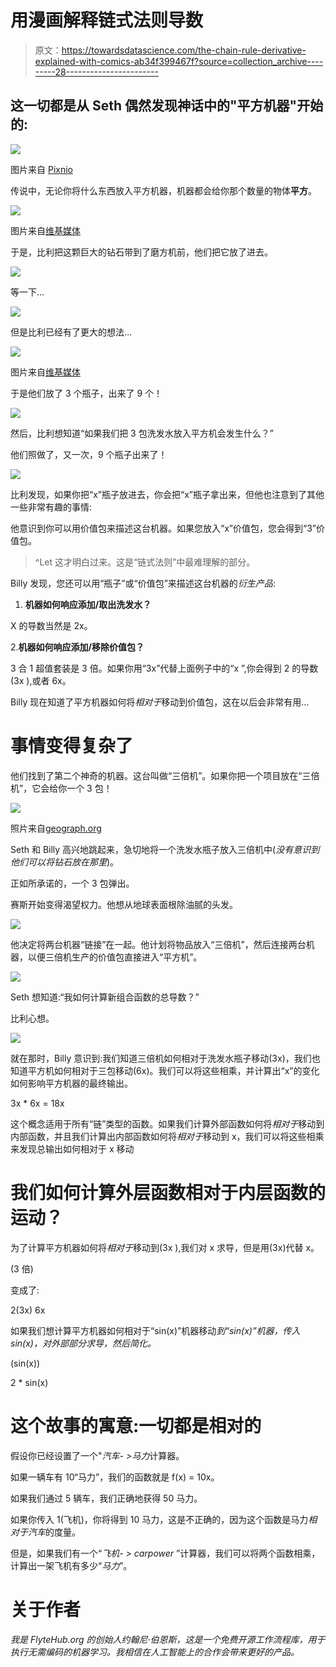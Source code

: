 # 用漫画解释链式法则导数

> 原文：<https://towardsdatascience.com/the-chain-rule-derivative-explained-with-comics-ab34f399467f?source=collection_archive---------28----------------------->

## 这一切都是从 Seth 偶然发现神话中的"**平方机器**"开始的:

![](img/68069ace1c3719ddb04e4962fe10c2e7.png)

图片来自 [Pixnio](https://pixnio.com/media/combine-vehicle-agriculture-equipment-machine)

传说中，无论你将什么东西放入平方机器，机器都会给你那个数量的物体**平方**。

![](img/f86fac4ea1e631bc76d21cade3eadd15.png)

图片来自[维基媒体](https://commons.wikimedia.org/wiki/File:Man_Talking_Angry_on_the_Phone_Cartoon_Vector.svg)

于是，比利把这颗巨大的钻石带到了磨方机前，他们把它放了进去。

![](img/dab3938302a3597f533d3a68978452c7.png)

等一下…

![](img/be0ade10814959c3630ba9580b5bb2f4.png)

但是比利已经有了更大的想法…

![](img/074d5bf07c090b23779dd999577f7595.png)

图片来自[维基媒体](https://commons.wikimedia.org/wiki/File:Black_Man_Waving_Hand_Cartoon_Vector.svg)

于是他们放了 3 个瓶子，出来了 9 个！

![](img/9dacbbbe129a38bc274a556ed9f2770c.png)

然后，比利想知道“如果我们把 3 包洗发水放入平方机会发生什么？”

他们照做了，又一次，9 个瓶子出来了！

![](img/b4db387f1d4a937fdddb7d6d0f2e755a.png)

比利发现，如果你把“x”瓶子放进去，你会把“x”瓶子拿出来，但他也注意到了其他一些非常有趣的事情:

他意识到你可以用价值包来描述这台机器。如果您放入“x”价值包，您会得到“3”价值包。

> ^Let 这才明白过来。这是“链式法则”中最难理解的部分。

Billy 发现，您还可以用“瓶子”或“价值包”来描述这台机器的*衍生产品*:

1.  **机器如何响应添加/取出洗发水？**

X 的导数当然是 2x。

2.**机器如何响应添加/移除价值包？**

3 合 1 超值套装是 3 倍。如果你用“3x”代替上面例子中的“x ”,你会得到 2 的导数(3x ),或者 6x。

Billy 现在知道了平方机器如何将*相对于*移动到价值包，这在以后会非常有用…

# 事情变得复杂了

他们找到了第二个神奇的机器。这台叫做“三倍机”。如果你把一个项目放在“三倍机”，它会给你一个 3 包！

![](img/df9d156055861334371050031430f134.png)

照片来自[geograph.org](https://www.geograph.org.uk/photo/5524155)

Seth 和 Billy 高兴地跳起来，急切地将一个洗发水瓶子放入三倍机中(*没有意识到他们可以将钻石放在那里*)。

正如所承诺的，一个 3 包弹出。

赛斯开始变得渴望权力。他想从地球表面根除油腻的头发。

![](img/e4fb2f9ceeedd8d8921e6ad9d267668c.png)

他决定将两台机器“链接”在一起。他计划将物品放入“三倍机”，然后连接两台机器，以便三倍机生产的价值包直接进入“平方机”。

![](img/f5d0fe9dcec76d4d69ae04422e44cc04.png)

Seth 想知道:“我如何计算新组合函数的总导数？”

比利心想。

![](img/16222060681685bffe98e3c8a90fd21d.png)

就在那时，Billy 意识到:我们知道三倍机如何相对于洗发水瓶子移动(3x)，我们也知道平方机如何相对于三包移动(6x)。我们可以将这些相乘，并计算出“x”的变化如何影响平方机器的最终输出。

3x * 6x = 18x

这个概念适用于所有“链”类型的函数。如果我们计算外部函数如何将*相对于*移动到内部函数，并且我们计算出内部函数如何将*相对于*移动到 x，我们可以将这些相乘来发现总输出如何相对于 x 移动

# 我们如何计算外层函数相对于内层函数的运动？

为了计算平方机器如何将*相对于*移动到(3x ),我们对 x 求导，但是用(3x)代替 x。

(3 倍)

变成了:

2(3x)
6x

如果我们想计算平方机器如何相对于“sin(x)”机器移动*到“sin(x)”机器，传入 sin(x)，对外部部分求导，然后简化。*

(sin(x))

2 * sin(x)

# 这个故事的寓意:一切都是相对的

假设你已经设置了一个"*汽车- >马力*计算器。

如果一辆车有 10“马力”，我们的函数就是 f(x) = 10x。

如果我们通过 5 辆车，我们正确地获得 50 马力。

如果你传入 1(飞机)，你将得到 10 马力，这是不正确的，因为这个函数是马力*相对于汽车*的度量。

但是，如果我们有一个“*飞机- > carpower* ”计算器，我们可以将两个函数相乘，计算出一架飞机有多少“*马力*”。

# 关于作者

*我是 FlyteHub.org 的创始人约翰尼·伯恩斯，这是一个免费开源工作流程库，用于执行无需编码的机器学习。我相信在人工智能上的合作会带来更好的产品。*
